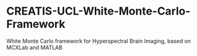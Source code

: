 # CREATIS-UCL-White-Monte-Carlo-Framework
White Monte Carlo framework for Hyperspectral Brain Imaging, based on MCXLab and MATLAB 



